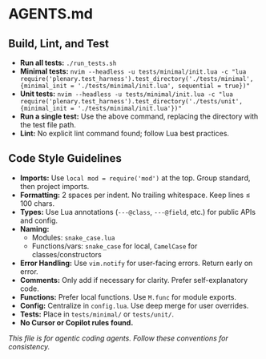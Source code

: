 # AGENTS.md

## Build, Lint, and Test
- **Run all tests:** `./run_tests.sh`
- **Minimal tests:** `nvim --headless -u tests/minimal/init.lua -c "lua require('plenary.test_harness').test_directory('./tests/minimal', {minimal_init = './tests/minimal/init.lua', sequential = true})"`
- **Unit tests:** `nvim --headless -u tests/minimal/init.lua -c "lua require('plenary.test_harness').test_directory('./tests/unit', {minimal_init = './tests/minimal/init.lua'})"`
- **Run a single test:** Use the above command, replacing the directory with the test file path.
- **Lint:** No explicit lint command found; follow Lua best practices.

## Code Style Guidelines
- **Imports:** Use `local mod = require('mod')` at the top. Group standard, then project imports.
- **Formatting:** 2 spaces per indent. No trailing whitespace. Keep lines ≤ 100 chars.
- **Types:** Use Lua annotations (`---@class`, `---@field`, etc.) for public APIs and config.
- **Naming:**
  - Modules: `snake_case.lua`
  - Functions/vars: `snake_case` for local, `CamelCase` for classes/constructors
- **Error Handling:** Use `vim.notify` for user-facing errors. Return early on error.
- **Comments:** Only add if necessary for clarity. Prefer self-explanatory code.
- **Functions:** Prefer local functions. Use `M.func` for module exports.
- **Config:** Centralize in `config.lua`. Use deep merge for user overrides.
- **Tests:** Place in `tests/minimal/` or `tests/unit/`.
- **No Cursor or Copilot rules found.**

_This file is for agentic coding agents. Follow these conventions for consistency._
